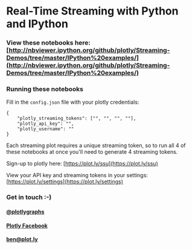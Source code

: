 # Real-Time Streaming with Python and IPython

### View these notebooks here: [http://nbviewer.ipython.org/github/plotly/Streaming-Demos/tree/master/IPython%20examples/](http://nbviewer.ipython.org/github/plotly/Streaming-Demos/tree/master/IPython%20examples/)

### Running these notebooks
Fill in the `config.json` file with your plotly credentials:
```
{
    "plotly_streaming_tokens": ["", "", "", ""],
    "plotly_api_key": "",
    "plotly_username": ""
}
```

Each streaming plot requires a unique streaming token, so to run all 4 of these notebooks at once you'll need to generate 4 streaming tokens.

Sign-up to plotly here: [https://plot.ly/ssu](https://plot.ly/ssu)

View your API key and streaming tokens in your settings: [https://plot.ly/settings](https://plot.ly/settings)

### Get in touch :-)
#### [@plotlygraphs](https://twitter.com/plotlygraphs)
#### [Plotly Facebook](https://facebook.com/plotly)
#### <ben@plot.ly>
